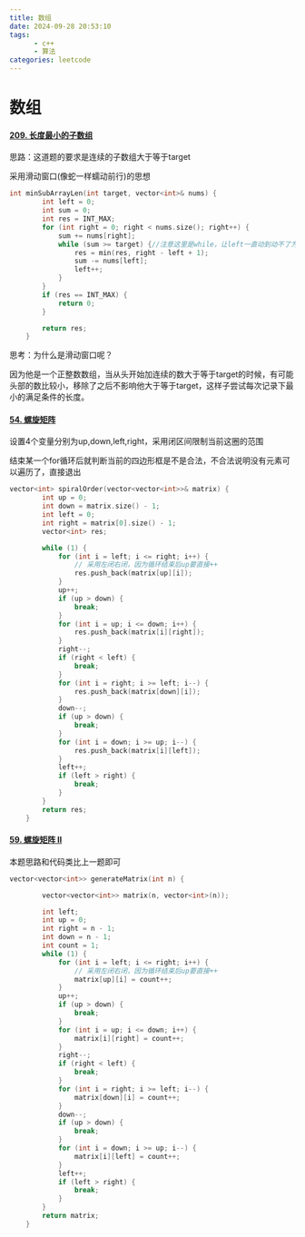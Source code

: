 ```yaml
---
title: 数组
date: 2024-09-28 20:53:10
tags:
      - c++
      - 算法
categories: leetcode
---
```


# 数组

#### [209. 长度最小的子数组](https://leetcode.cn/problems/minimum-size-subarray-sum/)

思路：这道题的要求是连续的子数组大于等于target

采用滑动窗口(像蛇一样蠕动前行)的思想

```cpp
int minSubArrayLen(int target, vector<int>& nums) {
        int left = 0;
        int sum = 0;
        int res = INT_MAX;
        for (int right = 0; right < nums.size(); right++) {
            sum += nums[right];
            while (sum >= target) {//注意这里是while，让left一直动到动不了为止
                res = min(res, right - left + 1);
                sum -= nums[left];
                left++;
            }
        }
        if (res == INT_MAX) {
            return 0;
        }

        return res;
    }
```

思考：为什么是滑动窗口呢？

因为他是一个正整数数组，当从头开始加连续的数大于等于target的时候，有可能头部的数比较小，移除了之后不影响他大于等于target，这样子尝试每次记录下最小的满足条件的长度。



#### [54. 螺旋矩阵](https://leetcode.cn/problems/spiral-matrix/)

设置4个变量分别为up,down,left,right，采用闭区间限制当前这圈的范围

结束某一个for循环后就判断当前的四边形框是不是合法，不合法说明没有元素可以遍历了，直接退出

```cpp
vector<int> spiralOrder(vector<vector<int>>& matrix) {
        int up = 0;
        int down = matrix.size() - 1;
        int left = 0;
        int right = matrix[0].size() - 1;
        vector<int> res;

        while (1) {
            for (int i = left; i <= right; i++) {
                // 采用左闭右闭，因为循环结束后up要直接++
                res.push_back(matrix[up][i]);
            }
            up++;
            if (up > down) {
                break;
            }
            for (int i = up; i <= down; i++) {
                res.push_back(matrix[i][right]);
            }
            right--;
            if (right < left) {
                break;
            }
            for (int i = right; i >= left; i--) {
                res.push_back(matrix[down][i]);
            }
            down--;
            if (up > down) {
                break;
            }
            for (int i = down; i >= up; i--) {
                res.push_back(matrix[i][left]);
            }
            left++;
            if (left > right) {
                break;
            }
        }
        return res;
    }
```



#### [59. 螺旋矩阵 II](https://leetcode.cn/problems/spiral-matrix-ii/)

本题思路和代码类比上一题即可

```cpp
vector<vector<int>> generateMatrix(int n) {

        vector<vector<int>> matrix(n, vector<int>(n));

        int left;
        int up = 0;
        int right = n - 1;
        int down = n - 1;
        int count = 1;
        while (1) {
            for (int i = left; i <= right; i++) {
                // 采用左闭右闭，因为循环结束后up要直接++
                matrix[up][i] = count++;
            }
            up++;
            if (up > down) {
                break;
            }
            for (int i = up; i <= down; i++) {
                matrix[i][right] = count++;
            }
            right--;
            if (right < left) {
                break;
            }
            for (int i = right; i >= left; i--) {
                matrix[down][i] = count++;
            }
            down--;
            if (up > down) {
                break;
            }
            for (int i = down; i >= up; i--) {
                matrix[i][left] = count++;
            }
            left++;
            if (left > right) {
                break;
            }
        }
        return matrix;
    }
```

